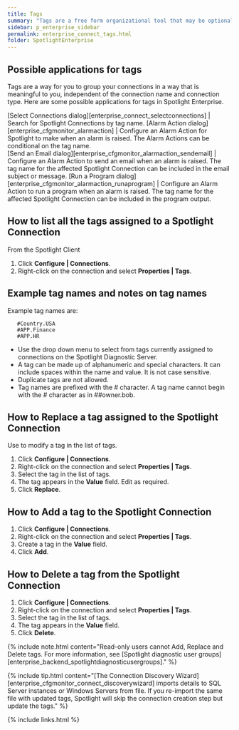 ```yaml
---
title: Tags
summary: "Tags are a free form organizational tool that may be optionally applied to Spotlight Connections. Tag names represent a project, geographic region or other indicator of interest to you and your organization. Multiple tags can be assigned to one connection."
sidebar: p_enterprise_sidebar
permalink: enterprise_connect_tags.html
folder: SpotlightEnterprise
---
```






## Possible applications for tags

Tags are a way for you to group your connections in a way that is meaningful to you, independent of the connection name and connection type. Here are some possible applications for tags in Spotlight Enterprise.


[Select Connections dialog][enterprise_connect_selectconnections] | Search for Spotlight Connections by tag name.
[Alarm Action dialog][enterprise_cfgmonitor_alarmaction] | Configure an Alarm Action for Spotlight to make when an alarm is raised. The Alarm Actions can be conditional on the tag name.  
[Send an Email dialog][enterprise_cfgmonitor_alarmaction_sendemail] | Configure an Alarm Action to send an email when an alarm is raised. The tag name for the affected Spotlight Connection can be included in the email subject or message.
[Run a Program dialog][enterprise_cfgmonitor_alarmaction_runaprogram] | Configure an Alarm Action to run a program when an alarm is raised. The tag name for the affected Spotlight Connection can be included in the program output.



## How to list all the tags assigned to a Spotlight Connection

From the Spotlight Client

1. Click **Configure \| Connections**.
2. Right-click on the connection and select **Properties \| Tags**.

## Example tag names and notes on tag names

Example tag names are:

```
   #Country.USA
   #APP.Finance
   #APP.HR
```

*  Use the drop down menu to select from tags currently assigned to connections on the Spotlight Diagnostic Server.
*  A tag can be made up of alphanumeric and special characters. It can include spaces within the name and value. It is not case sensitive.
*  Duplicate tags are not allowed.
*  Tag names are prefixed with the # character. A tag name cannot begin with the # character as in ##owner.bob.

## How to Replace a tag assigned to the Spotlight Connection

Use to modify a tag in the list of tags.

1. Click **Configure \| Connections**.
2. Right-click on the connection and select **Properties \| Tags**.
3. Select the tag in the list of tags.
4. The tag appears in the **Value** field. Edit as required.
5. Click **Replace**.

## How to Add a tag to the Spotlight Connection

1. Click **Configure \| Connections**.
2. Right-click on the connection and select **Properties \| Tags**.
3. Create a tag in the **Value** field.
4. Click **Add**.

## How to Delete a tag from the Spotlight Connection

1. Click **Configure \| Connections**.
2. Right-click on the connection and select **Properties \| Tags**.
3. Select the tag in the list of tags.
4. The tag appears in the **Value** field.
5. Click **Delete**.

{% include note.html content="Read-only users cannot Add, Replace and Delete tags. For more information, see [Spotlight diagnostic user groups][enterprise_backend_spotlightdiagnosticusergroups]." %}

{% include tip.html content="[The Connection Discovery Wizard][enterprise_cfgmonitor_connect_discoverywizard] imports details to SQL Server instances or Windows Servers from file. If you re-import the same file with updated tags, Spotlight will skip the connection creation step but update the tags." %}


{% include links.html %}
